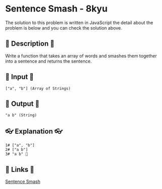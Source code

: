 # Sentence Smash - 8kyu

The solution to this problem is written in JavaScript the detail about the problem is below and you can check the solution above.

## 💬 Description 💬

Write a function that takes an array of words and smashes them together into a sentence and returns the sentence.

## 🥚 Input 🥚

```
["a", "b"] (Array of Strings)
```

## 🐣 Output 🐣

```
"a b" (String)
```

## 👓 Explanation 👓

```
1# ["a", "b"]
2# ["a b"]
3# "a b" 🎉
```

## 🔗 Links 🔗

[Sentence Smash](https://www.codewars.com/kata/53dc23c68a0c93699800041d)
